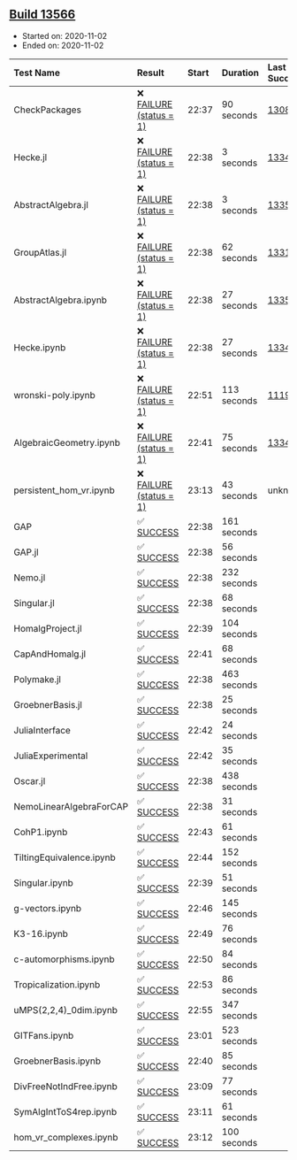 ## [Build 13566](https://oscarci.mathematik.uni-kl.de/job/oscar/13566/)

* Started on: 2020-11-02
* Ended on: 2020-11-02

| Test Name    | Result | Start | Duration | Last Success | First Failure |
|:-------------|:-------|:------|:---------|:-------------|:--------------|
| CheckPackages | ❌ [FAILURE (status = 1)](https://oscarci.mathematik.uni-kl.de/job/oscar/13566/artifact/logs/build-13566/CheckPackages.log) | 22:37 | 90 seconds | [13085](https://oscarci.mathematik.uni-kl.de/job/oscar/13085/) | [13086](https://oscarci.mathematik.uni-kl.de/job/oscar/13086/) |
| Hecke.jl | ❌ [FAILURE (status = 1)](https://oscarci.mathematik.uni-kl.de/job/oscar/13566/artifact/logs/build-13566/Hecke.jl.log) | 22:38 | 3 seconds | [13341](https://oscarci.mathematik.uni-kl.de/job/oscar/13341/) | [13342](https://oscarci.mathematik.uni-kl.de/job/oscar/13342/) |
| AbstractAlgebra.jl | ❌ [FAILURE (status = 1)](https://oscarci.mathematik.uni-kl.de/job/oscar/13566/artifact/logs/build-13566/AbstractAlgebra.jl.log) | 22:38 | 3 seconds | [13355](https://oscarci.mathematik.uni-kl.de/job/oscar/13355/) | [13356](https://oscarci.mathematik.uni-kl.de/job/oscar/13356/) |
| GroupAtlas.jl | ❌ [FAILURE (status = 1)](https://oscarci.mathematik.uni-kl.de/job/oscar/13566/artifact/logs/build-13566/GroupAtlas.jl.log) | 22:38 | 62 seconds | [13311](https://oscarci.mathematik.uni-kl.de/job/oscar/13311/) | [13312](https://oscarci.mathematik.uni-kl.de/job/oscar/13312/) |
| AbstractAlgebra.ipynb | ❌ [FAILURE (status = 1)](https://oscarci.mathematik.uni-kl.de/job/oscar/13566/artifact/logs/build-13566/AbstractAlgebra.ipynb.log) | 22:38 | 27 seconds | [13355](https://oscarci.mathematik.uni-kl.de/job/oscar/13355/) | [13356](https://oscarci.mathematik.uni-kl.de/job/oscar/13356/) |
| Hecke.ipynb | ❌ [FAILURE (status = 1)](https://oscarci.mathematik.uni-kl.de/job/oscar/13566/artifact/logs/build-13566/Hecke.ipynb.log) | 22:38 | 27 seconds | [13341](https://oscarci.mathematik.uni-kl.de/job/oscar/13341/) | [13342](https://oscarci.mathematik.uni-kl.de/job/oscar/13342/) |
| wronski-poly.ipynb | ❌ [FAILURE (status = 1)](https://oscarci.mathematik.uni-kl.de/job/oscar/13566/artifact/logs/build-13566/wronski-poly.ipynb.log) | 22:51 | 113 seconds | [11192](https://oscarci.mathematik.uni-kl.de/job/oscar/11192/) | [11193](https://oscarci.mathematik.uni-kl.de/job/oscar/11193/) |
| AlgebraicGeometry.ipynb | ❌ [FAILURE (status = 1)](https://oscarci.mathematik.uni-kl.de/job/oscar/13566/artifact/logs/build-13566/AlgebraicGeometry.ipynb.log) | 22:41 | 75 seconds | [13341](https://oscarci.mathematik.uni-kl.de/job/oscar/13341/) | [13342](https://oscarci.mathematik.uni-kl.de/job/oscar/13342/) |
| persistent_hom_vr.ipynb | ❌ [FAILURE (status = 1)](https://oscarci.mathematik.uni-kl.de/job/oscar/13566/artifact/logs/build-13566/persistent_hom_vr.ipynb.log) | 23:13 | 43 seconds | unknown | unknown |
| GAP | ✅ [SUCCESS](https://oscarci.mathematik.uni-kl.de/job/oscar/13566/artifact/logs/build-13566/GAP.log) | 22:38 | 161 seconds |  |  |
| GAP.jl | ✅ [SUCCESS](https://oscarci.mathematik.uni-kl.de/job/oscar/13566/artifact/logs/build-13566/GAP.jl.log) | 22:38 | 56 seconds |  |  |
| Nemo.jl | ✅ [SUCCESS](https://oscarci.mathematik.uni-kl.de/job/oscar/13566/artifact/logs/build-13566/Nemo.jl.log) | 22:38 | 232 seconds |  |  |
| Singular.jl | ✅ [SUCCESS](https://oscarci.mathematik.uni-kl.de/job/oscar/13566/artifact/logs/build-13566/Singular.jl.log) | 22:38 | 68 seconds |  |  |
| HomalgProject.jl | ✅ [SUCCESS](https://oscarci.mathematik.uni-kl.de/job/oscar/13566/artifact/logs/build-13566/HomalgProject.jl.log) | 22:39 | 104 seconds |  |  |
| CapAndHomalg.jl | ✅ [SUCCESS](https://oscarci.mathematik.uni-kl.de/job/oscar/13566/artifact/logs/build-13566/CapAndHomalg.jl.log) | 22:41 | 68 seconds |  |  |
| Polymake.jl | ✅ [SUCCESS](https://oscarci.mathematik.uni-kl.de/job/oscar/13566/artifact/logs/build-13566/Polymake.jl.log) | 22:38 | 463 seconds |  |  |
| GroebnerBasis.jl | ✅ [SUCCESS](https://oscarci.mathematik.uni-kl.de/job/oscar/13566/artifact/logs/build-13566/GroebnerBasis.jl.log) | 22:38 | 25 seconds |  |  |
| JuliaInterface | ✅ [SUCCESS](https://oscarci.mathematik.uni-kl.de/job/oscar/13566/artifact/logs/build-13566/JuliaInterface.log) | 22:42 | 24 seconds |  |  |
| JuliaExperimental | ✅ [SUCCESS](https://oscarci.mathematik.uni-kl.de/job/oscar/13566/artifact/logs/build-13566/JuliaExperimental.log) | 22:42 | 35 seconds |  |  |
| Oscar.jl | ✅ [SUCCESS](https://oscarci.mathematik.uni-kl.de/job/oscar/13566/artifact/logs/build-13566/Oscar.jl.log) | 22:38 | 438 seconds |  |  |
| NemoLinearAlgebraForCAP | ✅ [SUCCESS](https://oscarci.mathematik.uni-kl.de/job/oscar/13566/artifact/logs/build-13566/NemoLinearAlgebraForCAP.log) | 22:38 | 31 seconds |  |  |
| CohP1.ipynb | ✅ [SUCCESS](https://oscarci.mathematik.uni-kl.de/job/oscar/13566/artifact/logs/build-13566/CohP1.ipynb.log) | 22:43 | 61 seconds |  |  |
| TiltingEquivalence.ipynb | ✅ [SUCCESS](https://oscarci.mathematik.uni-kl.de/job/oscar/13566/artifact/logs/build-13566/TiltingEquivalence.ipynb.log) | 22:44 | 152 seconds |  |  |
| Singular.ipynb | ✅ [SUCCESS](https://oscarci.mathematik.uni-kl.de/job/oscar/13566/artifact/logs/build-13566/Singular.ipynb.log) | 22:39 | 51 seconds |  |  |
| g-vectors.ipynb | ✅ [SUCCESS](https://oscarci.mathematik.uni-kl.de/job/oscar/13566/artifact/logs/build-13566/g-vectors.ipynb.log) | 22:46 | 145 seconds |  |  |
| K3-16.ipynb | ✅ [SUCCESS](https://oscarci.mathematik.uni-kl.de/job/oscar/13566/artifact/logs/build-13566/K3-16.ipynb.log) | 22:49 | 76 seconds |  |  |
| c-automorphisms.ipynb | ✅ [SUCCESS](https://oscarci.mathematik.uni-kl.de/job/oscar/13566/artifact/logs/build-13566/c-automorphisms.ipynb.log) | 22:50 | 84 seconds |  |  |
| Tropicalization.ipynb | ✅ [SUCCESS](https://oscarci.mathematik.uni-kl.de/job/oscar/13566/artifact/logs/build-13566/Tropicalization.ipynb.log) | 22:53 | 86 seconds |  |  |
| uMPS(2,2,4)_0dim.ipynb | ✅ [SUCCESS](https://oscarci.mathematik.uni-kl.de/job/oscar/13566/artifact/logs/build-13566/uMPS-2-2-4-_0dim.ipynb.log) | 22:55 | 347 seconds |  |  |
| GITFans.ipynb | ✅ [SUCCESS](https://oscarci.mathematik.uni-kl.de/job/oscar/13566/artifact/logs/build-13566/GITFans.ipynb.log) | 23:01 | 523 seconds |  |  |
| GroebnerBasis.ipynb | ✅ [SUCCESS](https://oscarci.mathematik.uni-kl.de/job/oscar/13566/artifact/logs/build-13566/GroebnerBasis.ipynb.log) | 22:40 | 85 seconds |  |  |
| DivFreeNotIndFree.ipynb | ✅ [SUCCESS](https://oscarci.mathematik.uni-kl.de/job/oscar/13566/artifact/logs/build-13566/DivFreeNotIndFree.ipynb.log) | 23:09 | 77 seconds |  |  |
| SymAlgIntToS4rep.ipynb | ✅ [SUCCESS](https://oscarci.mathematik.uni-kl.de/job/oscar/13566/artifact/logs/build-13566/SymAlgIntToS4rep.ipynb.log) | 23:11 | 61 seconds |  |  |
| hom_vr_complexes.ipynb | ✅ [SUCCESS](https://oscarci.mathematik.uni-kl.de/job/oscar/13566/artifact/logs/build-13566/hom_vr_complexes.ipynb.log) | 23:12 | 100 seconds |  |  |
